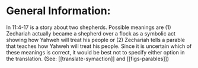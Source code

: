 # General Information:

In 11:4-17 is a story about two shepherds. Possible meanings are (1) Zechariah actually became a shepherd over a flock as a symbolic act showing how Yahweh will treat his people or (2) Zechariah tells a parable that teaches how Yahweh will treat his people. Since it is uncertain which of these meanings is correct, it would be best not to specify either option in the translation. (See: [[translate-symaction]] and [[figs-parables]])